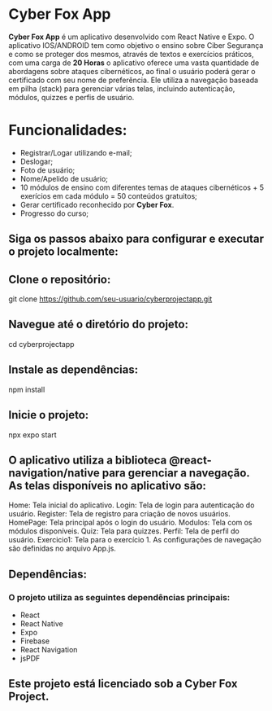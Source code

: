 # Cyber Fox App
**Cyber Fox App** é um aplicativo desenvolvido com React Native e Expo. O aplicativo IOS/ANDROID tem como objetivo o ensino sobre Ciber Segurança e como se proteger dos mesmos, através de textos e exercícios práticos, com uma carga de **20 Horas** o aplicativo oferece uma vasta quantidade de abordagens sobre ataques cibernéticos, ao final o usuário poderá gerar o certificado com seu nome de preferência. Ele utiliza a navegação baseada em pilha (stack) para gerenciar várias telas, incluindo autenticação, módulos, quizzes e perfis de usuário.

# Funcionalidades:
- Registrar/Logar utilizando e-mail;
- Deslogar;
- Foto de usuário;
- Nome/Apelido de usuário;
- 10 módulos de ensino com diferentes temas de ataques cibernéticos + 5 exerícios em cada módulo = 50 conteúdos gratuitos;
- Gerar certificado reconhecido por **Cyber Fox**.
- Progresso do curso;

## Siga os passos abaixo para configurar e executar o projeto localmente:

## Clone o repositório:
git clone https://github.com/seu-usuario/cyberprojectapp.git

## Navegue até o diretório do projeto:
cd cyberprojectapp

## Instale as dependências:
npm install

## Inicie o projeto:
npx expo start

## O aplicativo utiliza a biblioteca @react-navigation/native para gerenciar a navegação. As telas disponíveis no aplicativo são:

Home: Tela inicial do aplicativo.
Login: Tela de login para autenticação do usuário.
Register: Tela de registro para criação de novos usuários.
HomePage: Tela principal após o login do usuário.
Modulos: Tela com os módulos disponíveis.
Quiz: Tela para quizzes.
Perfil: Tela de perfil do usuário.
Exercicio1: Tela para o exercício 1.
As configurações de navegação são definidas no arquivo App.js.

## Dependências:

### O projeto utiliza as seguintes dependências principais:

- React
- React Native
- Expo
- Firebase
- React Navigation
- jsPDF

## Este projeto está licenciado sob a Cyber Fox Project.

